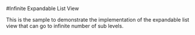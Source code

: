 #Infinite Expandable List View

This is the sample to demonstrate the implementation of the expandable list view that can go to infinite number of sub levels.